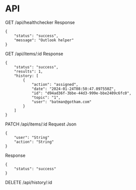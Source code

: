 # API

GET /api/healthchecker
Response
```
{
    "status": "success",
    "message": "Outlook helper"
}
```

GET /api/items/:id
Response
```
{
    "status": "success",
    "results": 1,
    "history: [
        {
            "action": "assigned",
            "date": "2024-01-24T08:50:47.097550Z",
            "id": "d94ad36f-3bbe-44d3-999e-bbe2409c6fc0",
            "topic": "1",
            "user": "batman@gotham.com"
        }
    ]
}
```

PATCH /api/items/:id
Request Json
```
{
    "user": "String"
    "action": "String"
}
```

Response
```
{
    "status": "success"
}
```

DELETE /api/history/:id
